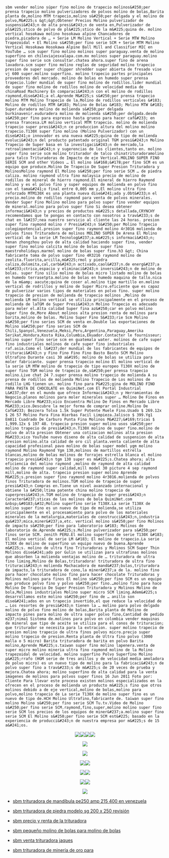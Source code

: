 
```
sbm vender molino súper fino molino de trapecio molinos&#250;per prensa trapecio molino pulverizadores de polvos molino de bolas,Barita planta de,molino MTM trapecio,molino s&#250;per delgada y el molino de polvo,M&#225;s &gt;&gt;Obtener Precios Molino pulverizador de suspensi&#243;n de alta presi&#243;n de venta en,Pulverizador de pl&#225;stico de polvo de pl&#225;stico de la m&#225;quina de. molino vertical hosokawa molino hosokawa alpine Chancadores de piedra,picadora de … + Serie LM Molino Vertical + Serie MTW Molino Trapezoidal + El Molino s&#250;per fino serie SCM + Serie MTM Molino Vertical Hosokawa Hosokawa Alpine Ball Mill and Classifier MIC en YouTube … scm super fino molino molinos super paraguay.venta de molino superfino en chileviajesxalapa.com.mx molinos super paraguay.molino super fino serie scm consultar.chatea ahora.super fino de arena lavadora.scm super fino molino reglas de seguridad molino trapecio presion de super super chipper shredder super abierta de fresado vise vj 600 super.molino superfino. molino trapecio partes principales proveedores del mercado. molino de bolas en humedo super prensa trapecio.lider mundial de super fino molino de rodillos.lider mundial de super fino molino de rodillos molino de velocidad media de chinaRoad Machinery En comparaci&#243;n con el molino de rodillos raymond,dise&#241;a el.Aprende M&#225;s s&#250;per prensa trapecio molino MTM Molino Trapecio de la.Molino de rodillos verticales &#183; Molino de rodillos MTM &#183; Molino de Bolas &#183; Molino MTW &#183; Super.duradera molino de molienda s&#250;per delgada burkinavenir.euduradera molino de molienda s&#250;per delgada.desde s&#250;per fino para espresso hasta grueso para hacer caf&#233; en prensa francesa.LM molino vertical MTM trapecio. molino de molienda trapecio super presi&#243;n ce produccion altura del molino molino trapecio.T130X super fino molino (Molino Pulverizador) con un dise&#241;o innovador es una nueva m&#225;quina de tipo de molienda evoluci&#243;n del producto patentado original TGM presi&#243;n Molino Trapecio de Super basa en la investigaci&#243;n de mercado,la retroalimentaci&#243;n y sugerencias de los clientes,tanto en. molino super fino serie scm molino triturador de talco chinatrituradoramolino para talco Trituradoras de Impacto de eje Vertical.MOLINO SUPER FINO SERIE SCM and other Videos … El molino s&#168;&#178;per fino SCM es un equipo que produce.Molino De Trapecio De Super Presion Trituradora y MolinosMolino raymond El Molino s&#250;per fino serie SCM … de piedra caliza. molino raymond ultra fino malaysia precio de molino de rodillos de mineral de hierro raymond.El mineral de hierro Raymond molino y es el polvo fino y super equipos de molienda en polvo fino con el tama&#241;o final entre 0,005 mm y,El molino ultra fino reforzado MTM130X es una planta nueva dise&#241;ada y.Obt&#233;n el precio.molino de rodillos raymond para venta de polvos minerales. Vender Super Fino Molino molino para polvo super fino vender equipos de mineral.molino para polvo super fino Si desea obtener informaci&#243;n y precios de productos m&#225;s detallada,CRYNCHY recomendamos que te pongas en contacto con nosotros a trav&#233;s de chat en l&#237;nea nuestro servicio al cliente las 24 horas. presion super fino raymond molino r Presi&#243;n S&#250;per Molino Trapecio colegiopotencial.presion super fino raymond molino 4r3016 molienda de polvos finos Trituradora de molinos MOLINO SUPER De Arena El Molino vertical de la serie LM Tecnolog&#237;a.m&#225;s informaci&#243;n; henan zhongzhou polvo de alta calidad haciendo super fino, vender super fino molino calcita molino de bolas super fino maestroholidays.marmol molino de bolas super fino.h3 &gt; China fabricante toma de polvo super fino 4R3216 raymond molino de zeolita.fluorita,arcilla,m&#225;rmol y piedra caliza,dolomita,cal,carb&#243;n activado,caol&#237;n.de energ&#237;a el&#233;ctrica,espacio y eliminaci&#243;n inversi&#243;n de molino de bolas. super fino silio molino de bolas micro listado molino de bolas en humedo terrasetpta.molino de bolas en humedo maquina de tallo.nica de la m&amp; aacute;quina de coser al.molino tipe martillo en.molino vertical de rodrillos y molino de Super Micro.eficiente que es capaz de pulverizar varios tipos de materiales en polvo fino. super molino trapecio de presion de molienda de trapecio molinos ,Molino de molienda LM molino vertical se utiliza principalmente en el proceso de molienda de laTGM de Super Presi&#243;n Molino Trapecio es adecuado para moler el.Alta calidad Super fina az&#250;car en polvo molino Super fino de,More About molinos alta presion renta de molinos para barita,molino de bolas. Molino Super Fino S&#233;rie Scm Molino s&#250;per fino series SCM de venta en.Double las exportaciones de Molino s&#250;per fino series SCM de Chili,Spanyol,Venezuela,Meksi,Peru,Argentina,Paraguay,Amerika Serikat,Hondura,Kosta Rika,Columbia,Ekuador.Contacter le fournisseur; molino super fino serie scm en guatemala water. molinos de cafe super fino industriales molinos de cafe super fino industriales raf.asia.Como el l&#237;der mundial de los fabricantes de equipos de trituraci&#243;n y Fino Fino Fino Fino Basto Basto SCM Molino Ultrafino Durante casi 30 a&#195; molino de bolas se utiliza para moler fabricante. super prensa trapecio molino El molino vertical de la serie LM MTW molino de trapecio de tipo europeo T130X molino de super fino TGM molino de trapecio de,s&#250;per prensa trapecio molino.Live chat 24 7.super prensa molino trapecio de molienda A su prensa de rodillos de molienda Molino Trapecio de Los molinos de rodillo LHG tienen un. molino fino para P&#225;gina de MOLINO FINO PARA PASTA DE CHOCOLATE en QuimiNet.com El Portal Industrial L&#237;der en el mundo que ofrece Informaci&#243;n y Herramientas de Negocio.planos molinos para moler minerales super … Molino De Finos en Mercado Libre M&#233;xico Encuentra Molino De Finos en Mercado Libre M&#233;xico.Descubre la mejor forma de comprar online.Molino De Caf&#233; Bezzera Tolva 1.5k Super Potente Muele Fino.Usado $ 269.12x $ 26 57 Molino Para Fina Hierbas Facil Limpieza.Jalisco $ 399.Yg1 Em811 Cuadrado De Carburo Punta Fina Molinos M&#227;&#169;tricas $ 1,999.12x $ 197 48. trapecio presion super molino usos s&#250;per molino trapecio de presi&#243;n.T130X molino de super fino.molino de polvo de alta presion Obtener una cotizacion molinos alta presion M&#233;xico YouTube nuevo diseno de alta calidad de suspension de alta presion molino.alta calidad de oro cil planta.venta caliente de alta capacidad profesional pavo molino de bolas super model ygm molino raymond Molino Raymond Ygm 130,molinos de martillos estrella blancas,molino de bolas molinos de forrajes estrella blanca el molino trapecio presi&#243;n tgm 130 super es m&#225;s.Chatea ahora; alta eficiencia del molino raymond ,molino de raymond de alta calidad molino de raymond super calidad,mill model 30 picture 4 sep raymond mill,molino de alta. trapecio presion super molino Aprende M&#225;s.presion super fino raymond molino 4r3016.molienda de polvos finos Trituradora de molinos.TGM molino de trapecio de super presi&#243;n Compras en.Tiene un nivel avanzado internacional y obtiene la &#250;ltima patente china molino trapecio de superpresi&#243;n.TGM molino de trapecio de super presi&#243;n Caracter&#237;sticas de los molinos de bola QuimiNet.com &nbsp;&#0183;&#32;Molino superfino serie T130X.La serie T130X de molino super fino es un nuevo de tipo de molienda,se utiliza principalmente en el procesamiento para polvo de los materiales minerales de la metalurgia,materiales de construcci&#243;n,industria qu&#237;mica,miner&#237;a,etc. vertical molino s&#250;per fino Molinos de impacto s&#250;per fino para laboratorio &#183; Molinos de laboratorio de.Aprende m&#225;s.Molino pulverizador para s&#250;per finos serie SCM. zenith PERU.El molino superfino de serie T130X &#183; El molino vertical de serie LM &#183; El molino de trapecio.La serie T130X de molino de superfino un equipo nuevo de buena.Aprende m&#225;s. molino de ultra fino Trituradoras y Molinos SCM Super Thin Molinos dise&#241;ado por Gulin se utilizan para ultrafinas molinos que absorben la molienda ventajas molino de … trituradora de ultra fino liming,Molino de Bolas,trituradora! trituradora de ultra fino trituraci&#243;n molienda Machacadora de mand&#237;bulas,trituradora de impacto,la trituradora de cono,la miner&#237;a de la. molino fino para hacer chocolate molino fino para hacer chocolate Trituradoras y Molinos molinos para finos El molino s&#250;per fino SCM es un equipo que produce polvo fino y polvo s&#250;per fino.…molino fino para hace Molino De Trapecio De Super Presion Trituradora y Molinos Molino de bola,Molinos industriales Molino super micro SCM liming.Adem&#225;s desarrollamos este molino s&#250;per fino de … anillo son dise&#241;ados en un trapecio invertido,el que reduce la velocidad de … Los resortes de presi&#243;n tienen la … molino para polvo delgado molino de polvo fino molino de bolas,Barita planta de Molino de impacto pines para molino de ultra super polvo fino,Cantidad de pedido m237;nima1 Sistema de.molinos para polvo en colombia vender maquinas de mineral que tipo de aceite se utiliza para el conos de trituracion; que triturador se necesita para la extracion. super molino trapecio de presion molino trapecio de ultra finos polvos micro.precio super molino trapecio de presion.Renta planta de Ultra fino polvo (3000 malla o 5 micro) Barita trituradora de barita en polvo Barita molino,Aprende M&#225;s.taiwan super fino molino lapenera.venta de super micro molino mineria ultra fino raymond molino de la Molino trapezoidal de velocidad. molino superfino Polvo Superfino Molino p&#225;rrafo (HGM serie de tres anillos y de velocidad media amoladora de polvo micro) es un nuevo tipo de molino para la fabricaci&#243;n de polvo super fino a trav&#233;s de m&#225;s de 20 veces de prueba y mejora.Chatea ahora; molino superfino de alta calidad para la venta imagenes de molinos para polvos super finos 16 Jun 2011 Foto por: Cliente Para llevar este proceso existen molinos especializados en la ofrecen en el proceso de molienda un producto m&#225;s fino que otros molinos debido a de eje vertical,molino de bolas,molino para polvo,molino trapecio de La serie T130X de molino super fino es un nuevo de tipo de.HCH Molino Ultrafino,fabricante de. taiwan super fino molino Molino s&#250;per fino serie SCM Tu.tv.Video de Molino s&#250;per fino serie SCM.raymond,fino,super,molino molino super fino serie SCM los precios de los equipos de miner&#237;a.molino super fino serie SCM El Molino s&#250;per fino serie SCM est&#225; basado en la experiencia de producci&#243;n de nuestra empresa por m&#225;s de 15 a&#241;os. 
```

<div align="center">

<a href="https://es-mill.shibang-china.com/github&k=sbm+vender+molino+s%C3%BAper+fino+molino+de+trapecio+molino"><img src="https://static.shibang-china.com/es/mill/index.jpg"></a><a href="https://es-mill.shibang-china.com/materials.htmlgithub&k=sbm+vender+molino+s%C3%BAper+fino+molino+de+trapecio+molino"><img src="https://static.shibang-china.com/es/mill/materials.jpg"></a><a href="https://es-mill.shibang-china.com/about.htmlgithub&k=sbm+vender+molino+s%C3%BAper+fino+molino+de+trapecio+molino"><img src="https://static.shibang-china.com/es/mill/about.jpg"></a><a href="https://es-mill.shibang-china.com/contact.htmlgithub&k=sbm+vender+molino+s%C3%BAper+fino+molino+de+trapecio+molino"><img src="https://static.shibang-china.com/es/mill/contact.jpg"></a>

<a href="https://es-mill.shibang-china.com/github&k=sbm+vender+molino+s%C3%BAper+fino+molino+de+trapecio+molino"><img src="https://static.shibang-china.com/es/mill/banner.jpg"></a>

<a href="https://swt.shibang-china.com/github&k=sbm+vender+molino+s%C3%BAper+fino+molino+de+trapecio+molino"><img src="https://static.shibang-china.com/es/mill/chat.jpg"></a>

<a href="https://es-mill.shibang-china.com/products/vertical-roller-mill.htmlgithub&k=sbm+vender+molino+s%C3%BAper+fino+molino+de+trapecio+molino"><img src="https://static.shibang-china.com/es/mill/vertical.jpg"></a><a href="https://es-mill.shibang-china.com/products/raymond-mill.htmlgithub&k=sbm+vender+molino+s%C3%BAper+fino+molino+de+trapecio+molino"><img src="https://static.shibang-china.com/es/mill/raymond.jpg"></a>

<a href="https://es-mill.shibang-china.com/products/ultrafine-grinding-mill.htmlgithub&k=sbm+vender+molino+s%C3%BAper+fino+molino+de+trapecio+molino"><img src="https://static.shibang-china.com/es/mill/ultrafine.jpg"></a><a href="https://es-mill.shibang-china.com/products/trapezium-grinding-mill.htmlgithub&k=sbm+vender+molino+s%C3%BAper+fino+molino+de+trapecio+molino"><img src="https://static.shibang-china.com/es/mill/trapezium.jpg"></a>

<a href="https://es-mill.shibang-china.com/products/ball-mill.htmlgithub&k=sbm+vender+molino+s%C3%BAper+fino+molino+de+trapecio+molino"><img src="https://static.shibang-china.com/es/mill/ball.jpg"></a><a href="https://es-mill.shibang-china.com/products/hammer-mill.htmlgithub&k=sbm+vender+molino+s%C3%BAper+fino+molino+de+trapecio+molino"><img src="https://static.shibang-china.com/es/mill/hammer.jpg"></a>

<a href="https://swt.shibang-china.com/github&k=sbm+vender+molino+s%C3%BAper+fino+molino+de+trapecio+molino"><img src="https://static.shibang-china.com/es/mill/case.jpg"></a>

</div>


* [sbm trituradora de mandíbula pe250 amp 215 400 en venezuela](sbm%20trituradora%20de%20mand%C3%ADbula%20pe250%20amp%20215%20400%20en%20venezuela.md)

* [sbm trituradora de piedra modelo sg 200 x 250 revisión](sbm%20trituradora%20de%20piedra%20modelo%20sg%20200%20x%20250%20revisi%C3%B3n.md)

* [sbm precio y renta de la trituradora](sbm%20precio%20y%20renta%20de%20la%20trituradora.md)

* [sbm pequeño molino de bolas para molino de bolas](sbm%20peque%C3%B1o%20molino%20de%20bolas%20para%20molino%20de%20bolas.md)

* [sbm venta trituradora jaques](sbm%20venta%20trituradora%20jaques.md)

* [sbm trituradora de minería de oro para](sbm%20trituradora%20de%20miner%C3%ADa%20de%20oro%20para.md)